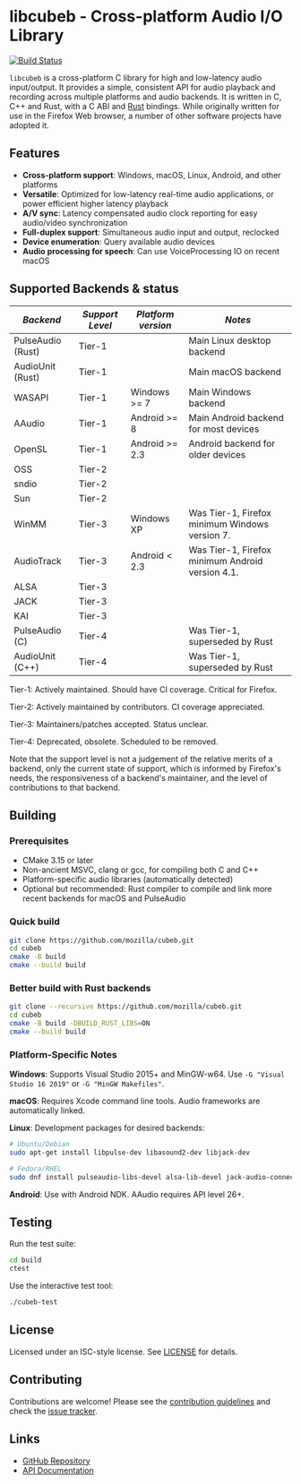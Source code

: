# libcubeb - Cross-platform Audio I/O Library

[![Build Status](https://github.com/mozilla/cubeb/actions/workflows/build.yml/badge.svg)](https://github.com/mozilla/cubeb/actions/workflows/build.yml)

`libcubeb` is a cross-platform C library for high and low-latency audio input/output. It provides a simple, consistent API for audio playback and recording across multiple platforms and audio backends. It is written in C, C++ and Rust, with a C ABI and [Rust](https://github.com/mozilla/cubeb-rs) bindings. While originally written for use in the Firefox Web browser, a number of other software projects have adopted it.

## Features

- **Cross-platform support**: Windows, macOS, Linux, Android, and other platforms
- **Versatile**: Optimized for low-latency real-time audio applications, or power efficient higher latency playback
- **A/V sync**: Latency compensated audio clock reporting for easy audio/video synchronization
- **Full-duplex support**: Simultaneous audio input and output, reclocked
- **Device enumeration**: Query available audio devices
- **Audio processing for speech**: Can use VoiceProcessing IO on recent macOS

## Supported Backends & status

| *Backend*         | *Support Level* | *Platform version* | *Notes*                                          |
|-------------------|-----------------|--------------------|--------------------------------------------------|
| PulseAudio (Rust) | Tier-1          |                    | Main Linux desktop backend                       |
| AudioUnit (Rust)  | Tier-1          |                    | Main macOS backend                               |
| WASAPI            | Tier-1          | Windows >= 7       | Main Windows backend                             |
| AAudio            | Tier-1          | Android >= 8       | Main Android backend for most devices            |
| OpenSL            | Tier-1          | Android >= 2.3     | Android backend for older devices                |
| OSS               | Tier-2          |                    |                                                  |
| sndio             | Tier-2          |                    |                                                  |
| Sun               | Tier-2          |                    |                                                  |
| WinMM             | Tier-3          | Windows XP         | Was Tier-1, Firefox minimum Windows version 7.   |
| AudioTrack        | Tier-3          | Android < 2.3      | Was Tier-1, Firefox minimum Android version 4.1. |
| ALSA              | Tier-3          |                    |                                                  |
| JACK              | Tier-3          |                    |                                                  |
| KAI               | Tier-3          |                    |                                                  |
| PulseAudio (C)    | Tier-4          |                    | Was Tier-1, superseded by Rust                   |
| AudioUnit (C++)   | Tier-4          |                    | Was Tier-1, superseded by Rust                   |

Tier-1: Actively maintained.  Should have CI coverage. Critical for Firefox.

Tier-2: Actively maintained by contributors.  CI coverage appreciated.

Tier-3: Maintainers/patches accepted.  Status unclear.

Tier-4: Deprecated, obsolete.  Scheduled to be removed.

Note that the support level is not a judgement of the relative merits
of a backend, only the current state of support, which is informed
by Firefox's needs, the responsiveness of a backend's
maintainer, and the level of contributions to that backend.

## Building

### Prerequisites

- CMake 3.15 or later
- Non-ancient MSVC, clang or gcc, for compiling both C and C++
- Platform-specific audio libraries (automatically detected)
- Optional but recommended: Rust compiler to compile and link more recent backends for macOS and PulseAudio

### Quick build

```bash
git clone https://github.com/mozilla/cubeb.git
cd cubeb
cmake -B build
cmake --build build
```

### Better build with Rust backends

```bash
git clone --recursive https://github.com/mozilla/cubeb.git
cd cubeb
cmake -B build -DBUILD_RUST_LIBS=ON
cmake --build build
```

### Platform-Specific Notes

**Windows**: Supports Visual Studio 2015+ and MinGW-w64. Use `-G "Visual Studio 16 2019"` or `-G "MinGW Makefiles"`.

**macOS**: Requires Xcode command line tools. Audio frameworks are automatically linked.

**Linux**: Development packages for desired backends:
```bash
# Ubuntu/Debian
sudo apt-get install libpulse-dev libasound2-dev libjack-dev

# Fedora/RHEL
sudo dnf install pulseaudio-libs-devel alsa-lib-devel jack-audio-connection-kit-devel
```

**Android**: Use with Android NDK. AAudio requires API level 26+.

## Testing

Run the test suite:
```bash
cd build
ctest
```

Use the interactive test tool:
```bash
./cubeb-test
```

## License

Licensed under an ISC-style license. See [LICENSE](LICENSE) for details.

## Contributing

Contributions are welcome! Please see the [contribution guidelines](CONTRIBUTING.md) and check the [issue tracker](https://github.com/mozilla/cubeb/issues).

## Links

- [GitHub Repository](https://github.com/mozilla/cubeb)
- [API Documentation](https://mozilla.github.io/cubeb/)

